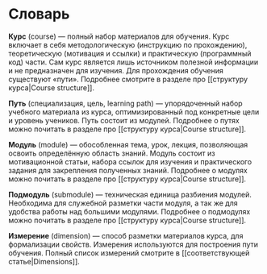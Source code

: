 # Словарь

**Курс** (course) — полный набор материалов для обучения. Курс включает в себя методологическую (инструкцию по прохождению), теоретическую (мотивация и ссылки) и практическую (программный код) части. Сам курс является лишь источником полезной информации и не предназначен для изучения. Для прохождения обучения существуют «пути». Подробнее смотрите в разделе про [[структуру курса|Course structure]].

**Путь** (специализация, цель, learning path) — упорядоченный набор учебного материала из курса, оптимизированный под конкретные цели и уровень учеников. Путь состоит из модулей. Подробнее о путях можно почитать в разделе про [[структуру курса|Course structure]].

**Модуль** (module) — обособленная тема, урок, лекция, позволяющая освоить определённую область знаний. Модуль состоит из мотивационной статьи, набора ссылок для изучения и практического задания для закрепления полученных знаний. Подробнее о модулях можно почитать в разделе про [[структуру курса|Course structure]].

**Подмодуль** (submodule) — техническая единица разбиения модулей. Необходима для служебной разметки части модуля, а так же для удобства работы над большими модулями. Подробнее о подмодулях можно почитать в разделе про [[структуру курса|Course structure]].

**Измерение** (dimension) — способ разметки материалов курса, для формализации свойств. Измерения используются для построения пути обучения. Полный список измерений смотрите в [[соответствующей статье|Dimensions]].
